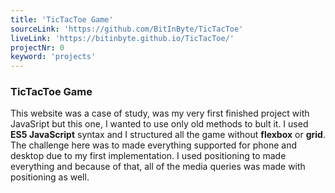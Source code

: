 ```yaml
---
title: 'TicTacToe Game'
sourceLink: 'https://github.com/BitInByte/TicTacToe'
liveLink: 'https://bitinbyte.github.io/TicTacToe/'
projectNr: 0
keyword: 'projects'
---
```


### TicTacToe Game

This website was a case of study, was my very first finished project with JavaSript but this one, I wanted to use only old methods to bult it. I used **ES5 JavaScript** syntax and I structured all the game without **flexbox** or **grid**. The challenge here was to made everything supported for phone and desktop due to my first implementation. I used positioning to made everything and because of that, all of the media queries was made with positioning as well.
